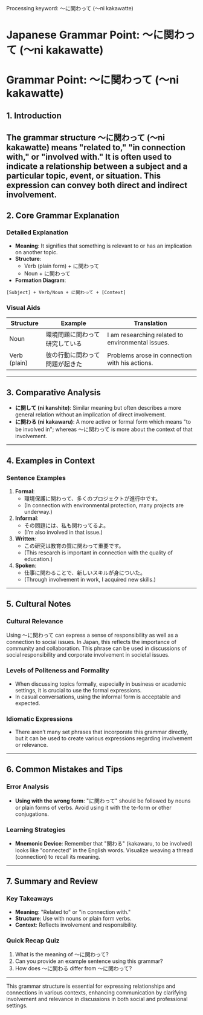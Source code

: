 Processing keyword: ～に関わって (〜ni kakawatte)
# Japanese Grammar Point: ～に関わって (〜ni kakawatte)
# Grammar Point: ～に関わって (〜ni kakawatte)
## 1. Introduction
The grammar structure ～に関わって (〜ni kakawatte) means "related to," "in connection with," or "involved with." It is often used to indicate a relationship between a subject and a particular topic, event, or situation. This expression can convey both direct and indirect involvement.
---
## 2. Core Grammar Explanation
### Detailed Explanation
- **Meaning**: It signifies that something is relevant to or has an implication on another topic.
- **Structure**: 
  - Verb (plain form) + に関わって
  - Noun + に関わって
- **Formation Diagram**:
  
```
[Subject] + Verb/Noun + に関わって + [Context]
```
### Visual Aids
| Structure     | Example                                     | Translation                          |
|---------------|---------------------------------------------|--------------------------------------|
| Noun          | 環境問題に関わって研究している             | I am researching related to environmental issues. |
| Verb (plain)  | 彼の行動に関わって問題が起きた             | Problems arose in connection with his actions. |
---
## 3. Comparative Analysis
- **に関して (ni kanshite)**: Similar meaning but often describes a more general relation without an implication of direct involvement.
- **に関わる (ni kakawaru)**: A more active or formal form which means "to be involved in"; whereas ～に関わって is more about the context of that involvement.
---
## 4. Examples in Context
### Sentence Examples
1. **Formal**: 
   - 環境保護に関わって、多くのプロジェクトが進行中です。
   - (In connection with environmental protection, many projects are underway.)
2. **Informal**:
   - その問題には、私も関わってるよ。
   - (I’m also involved in that issue.)
3. **Written**:
   - この研究は教育の質に関わって重要です。
   - (This research is important in connection with the quality of education.)
4. **Spoken**:
   - 仕事に関わることで、新しいスキルが身についた。
   - (Through involvement in work, I acquired new skills.)
---
## 5. Cultural Notes
### Cultural Relevance
Using ～に関わって can express a sense of responsibility as well as a connection to social issues. In Japan, this reflects the importance of community and collaboration. This phrase can be used in discussions of social responsibility and corporate involvement in societal issues.
### Levels of Politeness and Formality
- When discussing topics formally, especially in business or academic settings, it is crucial to use the formal expressions.
- In casual conversations, using the informal form is acceptable and expected.
### Idiomatic Expressions
- There aren’t many set phrases that incorporate this grammar directly, but it can be used to create various expressions regarding involvement or relevance.
---
## 6. Common Mistakes and Tips
### Error Analysis
- **Using with the wrong form**: "に関わって" should be followed by nouns or plain forms of verbs. Avoid using it with the te-form or other conjugations.
  
### Learning Strategies
- **Mnemonic Device**: Remember that "関わる" (kakawaru, to be involved) looks like "connected" in the English words. Visualize weaving a thread (connection) to recall its meaning.
---
## 7. Summary and Review
### Key Takeaways
- **Meaning**: "Related to" or "in connection with."
- **Structure**: Use with nouns or plain form verbs.
- **Context**: Reflects involvement and responsibility.
### Quick Recap Quiz
1. What is the meaning of ～に関わって?
2. Can you provide an example sentence using this grammar?
3. How does ～に関わる differ from ～に関わって? 
---
This grammar structure is essential for expressing relationships and connections in various contexts, enhancing communication by clarifying involvement and relevance in discussions in both social and professional settings.
